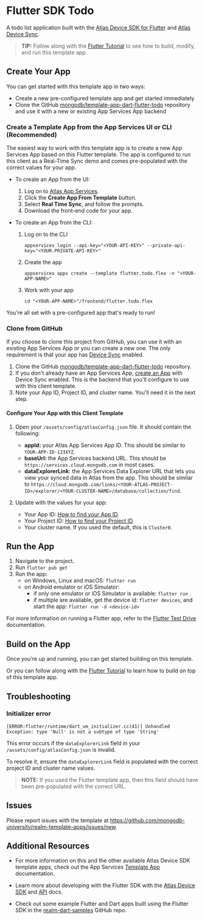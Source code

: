 # Flutter SDK Todo

A todo list application built with the [Atlas Device SDK for Flutter](https://www.mongodb.com/docs/realm/sdk/flutter/) and 
[Atlas Device Sync](https://www.mongodb.com/docs/atlas/app-services/sync/).

> **TIP:** Follow along with the [Flutter Tutorial](https://www.mongodb.com/docs/atlas/app-services/tutorial/flutter/) 
> to see how to build, modify, and run this template app.

## Create Your App

You can get started with this template app in two ways: 

- Create a new pre-configured template app and get started immediately
- Clone the GitHub
  [mongodb/template-app-dart-flutter-todo](https://github.com/mongodb/template-app-dart-flutter-todo.git)
  repository and use it with a new or existing App Services App backend

### Create a Template App from the App Services UI or CLI (Recommended)

The easiest way to work with this template app is to create a new App Services 
App based on this Flutter template. The app is configured
to run this client as a Real-Time Sync demo and comes pre-populated with the 
correct values for your app.

- To create an App from the UI:

    1. Log on to [Atlas App Services](https://services.cloud.mongodb.com).
    2. Click the **Create App From Template** button.
    3. Select **Real Time Sync**, and follow the prompts. 
    4. Download the front-end code for your app.

- To create an App from the CLI: 

    1. Log on to the CLI
        ``` shell 
        appservices login --api-key="<YOUR-API-KEY>" --private-api-key="<YOUR-PRIVATE-API-KEY>"
        ```
    2. Create the app 
        ``` shell 
        appservices apps create --template flutter.todo.flex -n "<YOUR-APP-NAME>"
        ```
    3. Work with your app
        ``` shell 
        cd "<YOUR-APP-NAME>"/frontend/flutter.todo.flex
        ```

You're all set with a pre-configured app that's ready to run! 

### Clone from GitHub

If you choose to clone this project from GitHub, you can use it with an existing 
App Services App or you can create a new one. The only requirement is that your 
app has [Device Sync](https://www.mongodb.com/docs/atlas/app-services/sync/) enabled. 

1. Clone the GitHub
[mongodb/template-app-dart-flutter-todo](https://github.com/mongodb/template-app-dart-flutter-todo.git)
repository. 
2. If you don't already have an App Services App, [create an App](https://www.mongodb.com/docs/atlas/app-services/apps/create/#std-label-create-app) with Device Sync
   enabled. This is the backend that you'll configure to use with this client 
   template.
3. Note your App ID, Project ID, and cluster name. You'll need it in the next 
   step. 

#### Configure Your App with this Client Template

1. Open your `/assets/config/atlasConfig.json` file. It should contain the 
   following: 
    - **appId:** your Atlas App Services App ID. This should be similar to `YOUR-APP-ID-123XYZ`.
    - **baseUrl:** the App Services backend URL. This should be `https://services.cloud.mongodb.com` in most cases.
    - **dataExplorerLink:** the App Services Data Explorer URL that lets you
      view your synced data in Atlas from the app. This should be similar to 
      `https://cloud.mongodb.com/links/<YOUR-ATLAS-PROJECT-ID>/explorer/<YOUR-CLUSTER-NAME>/database/collection/find`.

2. Update with the values for your app: 

    - Your App ID: [How to find your App ID](https://www.mongodb.com/docs/atlas/app-services/reference/find-your-project-or-app-id/).
    - Your Project ID: [How to find your Project ID](https://www.mongodb.com/docs/atlas/app-services/reference/find-your-project-or-app-id/).
    - Your cluster name. If you used the default, this is `Cluster0`.

## Run the App

1. Navigate to the project. 
2. Run `flutter pub get`
3. Run the app:
   - on Windows, Linux and macOS: `flutter run`
   - on Android emulator or iOS Simulator:
     - if only one emulator or iOS Simulator is available: `flutter run` .
     - if multiple are available, get the device id: `flutter devices`, and
       start the app: `flutter run -d <device-id>`

For more information on running a Flutter app, refer to the 
[Flutter Test Drive](https://docs.flutter.dev/get-started/test-drive) documentation.

## Build on the App

Once you're up and running, you can get started building on this template. 

Or you can follow along with the [Flutter Tutorial](https://www.mongodb.com/docs/atlas/app-services/tutorial/flutter/) 
to learn how to build on top of this template app.

## Troubleshooting

### Initializer error 

```
[ERROR:flutter/runtime/dart_vm_initializer.cc(41)] Unhandled Exception: type 'Null' is not a subtype of type 'String'
```

This error occurs if the `dataExplorerLink` field in your
`/assets/config/atlasConfig.json` is invalid. 

To resolve it, ensure the `dataExplorerLink` field is populated with the correct 
project ID and cluster name values. 

> **NOTE:** If you used the Flutter template app, then this 
> field should have been pre-populated with the correct URL.

## Issues

Please report issues with the template at
https://github.com/mongodb-university/realm-template-apps/issues/new.

## Additional Resources

- For more information on this and the other available Atlas Device SDK template
apps, check out the App Services
[Template App](https://www.mongodb.com/docs/atlas/app-services/reference/template-apps/) 
documentation.

- Learn more about developing with the Flutter SDK with the [Atlas Device
  SDK](https://www.mongodb.com/docs/atlas/device-sdks/sdk/flutter/) 
and [API](https://pub.dev/documentation/realm/latest/) docs.

- Check out some example Flutter and Dart apps built using the Flutter SDK 
in the
[realm-dart-samples](https://github.com/realm/realm-dart-samples/tree/main) 
GitHub repo.
